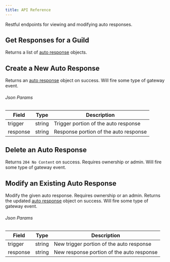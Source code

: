 ```yaml
---
title: API Reference
---
```


Restful endpoints for viewing and modifying auto responses.

## Get Responses for a Guild

<Route method="GET" path="/responses/{guild_id}" auth />

Returns a list of [auto response](../#auto-response-object) objects.

## Create a New Auto Response

<Route method="POST" path="/responses/{guild_id}" auth />

Returns an [auto response](../#auto-response-object) object on success.  Will fire some type of gateway event.

###### Json Params
| Field  | Type                                          | Description                                                                   |
| ------ | --------------------------------------------- | ----------------------------------------------------------------------------- |
| trigger | string                                        | Trigger portion of the auto response |
| response | string                                        | Response portion of the auto response |

## Delete an Auto Response

<Route method="DELETE" path="/responses/{guild_id}/{auto_response.id}" auth />

Returns `204 No Content` on success. Requires ownership or admin.  Will fire some type of gateway event.

## Modify an Existing Auto Response

<Route method="PATCH" path="/responses/{guild_id}/{auto_response.id}" auth />

Modify the given auto response. Requires ownership or an admin. Returns the updated [auto response](../#auto-response-object) object on success.  Will fire some type of gateway event.

###### Json Params
| Field  | Type                                          | Description                                                                   |
| ------ | --------------------------------------------- | ----------------------------------------------------------------------------- |
| trigger | string                                        | New trigger portion of the auto response |
| response | string                                        | New response portion of the auto response |
